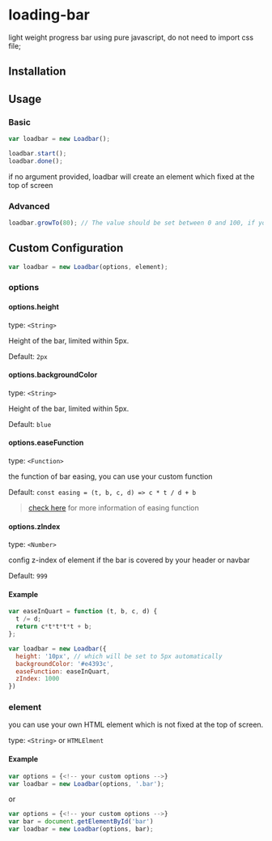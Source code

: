 # loading-bar
light weight progress bar using pure javascript, do not need to import css file;

## Installation

## Usage

### Basic

```javascript
var loadbar = new Loadbar();

loadbar.start();
loadbar.done();
```

if no argument provided, loadbar will create an element which fixed at the top of screen

### Advanced

```javascript
loadbar.growTo(80); // The value should be set between 0 and 100, if you set a value out of range it will be set to a valid value
```

## Custom Configuration

```javascript
var loadbar = new Loadbar(options, element);
```

### options

  #### options.height
  type: `<String>`

  Height of the bar, limited within 5px.

  Default: `2px`

  #### options.backgroundColor
  type: `<String>`

  Height of the bar, limited within 5px.

  Default: `blue`

<!--Todo: custom ease function-->
  #### options.easeFunction
  type: `<Function>`
  
  the function of bar easing, you can use your custom function

  Default: `const easing = (t, b, c, d) => c * t / d + b`

  > [check here](http://gizma.com/easing/) for more information of easing function

  #### options.zIndex
  type: `<Number>`
  
  config z-index of element if the bar is covered by your header or navbar

  Default: `999`
  
  #### Example

  ```javascript
  var easeInQuart = function (t, b, c, d) {
    t /= d;
    return c*t*t*t*t + b;
  };
  
  var loadbar = new Loadbar({
    height: '10px', // which will be set to 5px automatically
    backgroundColor: '#e4393c',
    easeFunction: easeInQuart,
    zIndex: 1000
  })
  ```

### element

you can use your own HTML element which is not fixed at the top of screen.

type: `<String>` or `HTMLElment`

  #### Example

  ```javascript
  var options = {<!-- your custom options -->}
  var loadbar = new Loadbar(options, '.bar');
  ```
  or
  ```javascript
  var options = {<!-- your custom options -->}
  var bar = document.getElementById('bar')
  var loadbar = new Loadbar(options, bar);
  ```
